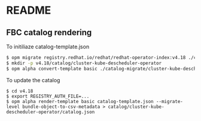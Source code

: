 # README

## FBC catalog rendering

To initiliaze catalog-template.json

```sh
$ opm migrate registry.redhat.io/redhat/redhat-operator-index:v4.18 ./catalog-migrate
$ mkdir -p v4.18/catalog/cluster-kube-descheduler-operator
$ opm alpha convert-template basic ./catalog-migrate/cluster-kube-descheduler-operator/catalog.json > v4.18/catalog-template.json
```

To update the catalog

```
$ cd v4.18
$ export REGISTRY_AUTH_FILE=...
$ opm alpha render-template basic catalog-template.json --migrate-level bundle-object-to-csv-metadata > catalog/cluster-kube-descheduler-operator/catalog.json
```
